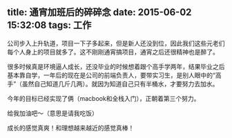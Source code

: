 title: 通宵加班后的碎碎念
date: 2015-06-02 15:32:08
tags: 工作
---
公司步入上升轨道，项目一下子多起来，但是新人还没到位，因此我们这些元老们每个人身上的项目就多了。这不刚刚通宵搞项目，通宵之后还很精神也是醉了。

很多时候真是环境逼人成长，还没毕业的时候想着跟个高手学两年，结果毕业之后基本靠自学，一年后的现在是公司的前端负责人，要带实习生，是别人眼中的“高手”（虽然自己知道几斤几两）。就因为知道自己只有半桶水，才要努力去加水。

今年的目标已经实现了俩（macbook和全栈入门），正朝着第三个努力。

给我加油吧～（意思是请我吃饭）

成长的感觉真爽！和理想越来越近的感觉真棒！